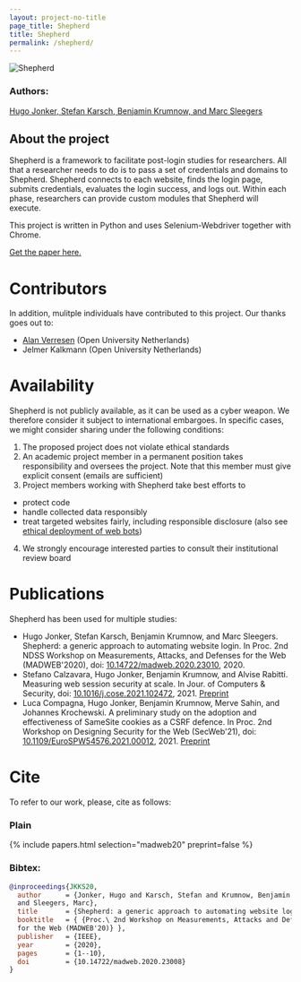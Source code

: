 ```yaml
---
layout: project-no-title
page_title: Shepherd
title: Shepherd
permalink: /shepherd/
---
```


![Shepherd]({{site.url}}/assets/images/shepherd_banner.png)

### Authors: 
[Hugo Jonker, Stefan Karsch, Benjamin Krumnow, and Marc Sleegers](mailto:hugo.jonker*ät*ou.nl;benjamin.krumnow*ät*th-koeln.de)

## About the project
Shepherd is a framework to facilitate post-login studies for researchers. All that a researcher needs to do is to pass a set of credentials and domains to Shepherd. Shepherd connects to each website, finds the login page, submits credentials, evaluates the login success, and logs out. Within each phase, researchers can provide custom modules that Shepherd will execute. 

This project is written in Python and uses Selenium-Webdriver together with Chrome.

[Get the paper here.](https://madweb.work/papers/2020/madweb20-jonker.pdf)


# Contributors
In addition, mulitple individuals have contributed to this project. Our thanks goes out to:
* [Alan Verresen](https://www.alanverresen.com/home/) (Open University Netherlands)
* Jelmer Kalkmann (Open University Netherlands)


# Availability
Shepherd is not publicly available, as it can be used as a cyber weapon. We therefore consider it subject to international embargoes. In specific cases, we might consider sharing under the following conditions: 

1. The proposed project does not violate ethical standards
2. An academic project member in a permanent position takes responsibility and oversees the project. Note that this member must give explicit consent (emails are sufficient)
3. Project members working with Shepherd take best efforts to
  - protect code
  - handle collected data responsibly
  - treat targeted websites fairly, including responsible disclosure (also see [ethical deployment of web bots](https://www.robotstxt.org/guidelines.html))
4. We strongly encourage interested parties to consult their institutional review board
  

# Publications
Shepherd has been used for multiple studies:
* Hugo Jonker, Stefan Karsch, Benjamin Krumnow, and Marc Sleegers. 
  Shepherd: a generic approach to automating website login. 
  In Proc. 2nd NDSS Workshop on Measurements, Attacks, and Defenses for the Web (MADWEB'2020),
  doi: [10.14722/madweb.2020.23010](https://dx.doi.org/10.14722/madweb.2020.23008), 2020.
* Stefano Calzavara, Hugo Jonker, Benjamin Krumnow, and Alvise Rabitti. 
  Measuring web session security at scale.
  In Jour. of Computers & Security,
  doi: [10.1016/j.cose.2021.102472](https://doi.org/10.1016/j.cose.2021.102472), 2021. [Preprint](https://cs.ou.nl/members/hugo/papers/compsec21.pdf)
* Luca Compagna, Hugo Jonker, Benjamin Krumnow, Merve Sahin, and Johannes Krochewski. 
  A preliminary study on the adoption and effectiveness of SameSite cookies as a CSRF defence.
  In Proc. 2nd Workshop on Designing Security for the Web (SecWeb'21),
  doi: [10.1109/EuroSPW54576.2021.00012](https://doi.org/10.1109/EuroSPW54576.2021.00012), 2021. [Preprint](https://cs.ou.nl/members/hugo/papers/secweb21.pdf)


# Cite
To refer to our work, please, cite as follows:

### Plain
{% include papers.html selection="madweb20" preprint=false %}

### Bibtex:
```bibtex
@inproceedings{JKKS20,
  author      = {Jonker, Hugo and Karsch, Stefan and Krumnow, Benjamin
  and Sleegers, Marc},
  title       = {Shepherd: a generic approach to automating website login},
  booktitle   = { {Proc.\ 2nd Workshop on Measurements, Attacks and Defenses
  for the Web (MADWEB'20)} },
  publisher   = {IEEE},
  year        = {2020},
  pages       = {1--10},
  doi         = {10.14722/madweb.2020.23008}
}
```
